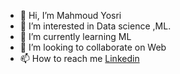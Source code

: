 - 👋 Hi, I’m Mahmoud Yosri
- 👀 I’m interested in Data science ,ML.
- 🌱 I’m currently learning ML
- 💞️ I’m looking to collaborate on Web
- 📫 How to reach me [Linkedin]([url_here](https://www.linkedin.com/in/mahmoud-yosri-b30a89212/))


<!---
mahmoudyosrimahmoud13/mahmoudyosrimahmoud13 is a ✨ special ✨ repository because its `README.md` (this file) appears on your GitHub profile.
You can click the Preview link to take a look at your changes.
--->
